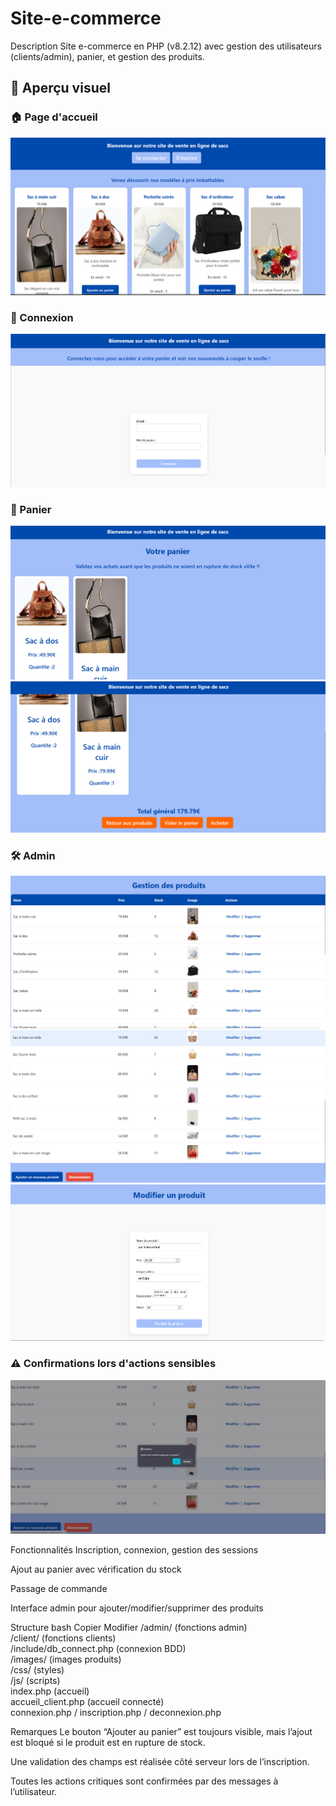 # Site-e-commerce

Description
Site e-commerce en PHP (v8.2.12) avec gestion des utilisateurs (clients/admin), panier, et gestion des produits.
## 📸 Aperçu visuel

### 🏠 Page d'accueil
![Page d'accueil](captures/Accueil.png)

### 🔐 Connexion
![Connexion](captures/connexion.png)

### 🛒 Panier
![Panier 1](captures/panier1.png)
![Panier 2](captures/panier2.png)

### 🛠️ Admin
![Gestion admin 1](captures/gestion_admin.png)
![Gestion admin 2](captures/gestion_admin2.png)
![Modifier produit](captures/modifier_produit_admin.png)

### ⚠️ Confirmations lors d'actions sensibles
![Confirmations](captures/confirmation_actions.png)

Fonctionnalités
Inscription, connexion, gestion des sessions

Ajout au panier avec vérification du stock

Passage de commande

Interface admin pour ajouter/modifier/supprimer des produits

Structure
bash
Copier
Modifier
/admin/ (fonctions admin)  
/client/ (fonctions clients)  
/include/db_connect.php (connexion BDD)  
/images/ (images produits)  
/css/ (styles)  
/js/ (scripts)  
index.php (accueil)  
accueil_client.php (accueil connecté)  
connexion.php / inscription.php / deconnexion.php  


Remarques
Le bouton “Ajouter au panier” est toujours visible, mais l’ajout est bloqué si le produit est en rupture de stock.

Une validation des champs est réalisée côté serveur lors de l’inscription.

Toutes les actions critiques sont confirmées par des messages à l’utilisateur.

